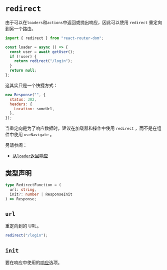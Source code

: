 # `redirect`

由于可以在`loaders`和`actions`中返回或抛出响应，因此可以使用 `redirect` 重定向到另一个路由。

```jsx
import { redirect } from "react-router-dom";

const loader = async () => {
  const user = await getUser();
  if (!user) {
    return redirect("/login");
  }
  return null;
};
```

这其实只是一个快捷方式：

```jsx
new Response("", {
  status: 302,
  headers: {
    Location: someUrl,
  },
});
```

当重定向是为了响应数据时，建议在加载器和操作中使用 `redirect` ，而不是在组件中使用 `useNavigate` 。

另请参阅：

- [从`loader`返回响应](../route/loader#returning-responses)

## 类型声明

```ts
type RedirectFunction = (
  url: string,
  init?: number | ResponseInit
) => Response;
```

## `url`

重定向到的 URL。

```jsx
redirect("/login");
```

## `init`

要在响应中使用的[响应](https://developer.mozilla.org/en-US/docs/Web/API/Response/Response)选项。